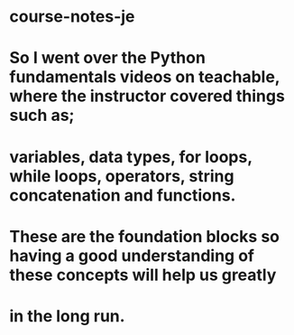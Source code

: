 # course-notes-je
# So I went over the Python fundamentals videos on teachable, where the instructor covered things such as;
# variables, data types, for loops, while loops, operators, string concatenation and functions. 
# These are the foundation blocks so having a good understanding of these concepts will help us greatly 
# in the long run. 